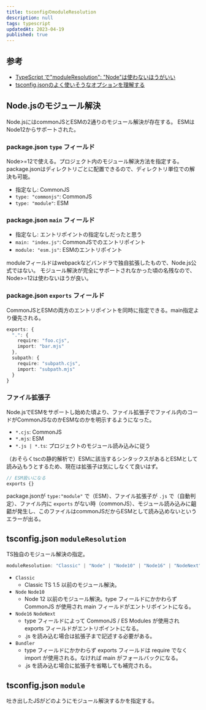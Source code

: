 ```yaml
---
title: tsconfigのmoduleResolution
description: null
tags: typescript
updatedAt: 2023-04-19
published: true
---
```


## 参考

- [TypeScript で"moduleResolution": "Node"は使わないほうがいい](https://blog.s2n.tech/articles/dont-use-moduleresolution-node)
- [tsconfig.jsonのよく使いそうなオプションを理解する](https://zenn.dev/chida/articles/bdbcd59c90e2e1)

## Node.jsのモジュール解決

Node.jsにはcommonJSとESMの2通りのモジュール解決が存在する。
ESMはNode12からサポートされた。

### package.json `type` フィールド

Node>=12で使える。プロジェクト内のモジュール解決方法を指定する。
package.jsonはディレクトリごとに配置できるので、ディレクトリ単位での解決も可能。

- 指定なし:  CommonJS
- `type: "commonjs"`: CommonJS
- `type: "module"`: ESM

### package.json `main` フィールド

- 指定なし: エントリポイントの指定なしだったと思う
- `main: "index.js"`: CommonJSでのエントリポイント
- `module: "esm.js"`: ESMのエントリポイント

moduleフィールドはwebpackなどバンドラで独自拡張したもので、Node.js公式ではない。
モジュール解決が完全にサポートされなかった頃の名残なので、Node>=12は使わないほうが良い。

### package.json `exports` フィールド

CommonJSとESMの両方のエントリポイントを同時に指定できる。main指定より優先される。

```ts
exports: {
  ".": {
    require: "foo.cjs",
    import: "bar.mjs"
  },
  subpath: {
    require: "subpath.cjs",
    import: "subpath.mjs"
  }
}
```

### ファイル拡張子

Node.jsでESMをサポートし始めた頃より、ファイル拡張子でファイル内のコードがCommonJSなのかESMなのかを明示するようになった。

- `*.cjs`: CommonJS
- `*.mjs`: ESM
- `*.js | *.ts`: プロジェクトのモジュール読み込みに従う

（おそらくtscの静的解析で）ESMに該当するシンタックスがあるとESMとして読み込もうとするため、現在は拡張子は気にしなくて良いはず。

```ts
// ESM扱いになる
exports {}
```

package.jsonが `type:"module"` で（ESM）、ファイル拡張子が `.js` で（自動判定）、ファイル内に `exports` がない時（commonJS）、モジュール読み込みに齟齬が発生し、このファイルはcommonJSだからESMとして読み込めないというエラーが出る。

## tsconfig.json `moduleResolution`

TS独自のモジュール解決の指定。

```ts
moduleResolution: "Classic" | "Node" | "Node10" | "Node16" | "NodeNext" | "Bundler"
```

- `Classic`
  - Classic TS 1.5 以前のモジュール解決。
- `Node` `Node10`
  - Node 12 以前のモジュール解決。type フィールドにかかわらず CommonJS が使用され main フィールドがエントリポイントになる。
- `Node16` `NodeNext`
  - type フィールドによって CommonJS / ES Modules が使用され exports フィールドがエントリポイントになる。
  - .js を読み込む場合は拡張子まで記述する必要がある。
- `Bundler`
  - type フィールドにかかわらず exports フィールドは require でなく import が使用される。なければ main がフォールバックになる。
  - .js を読み込む場合に拡張子を省略しても補完される。

## tsconfig.json `module` 

吐き出したJSがどのようにモジュール解決するかを指定する。
